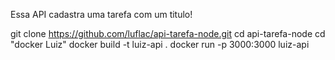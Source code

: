 Essa API cadastra uma tarefa com um titulo! 

git clone https://github.com/luflac/api-tarefa-node.git
cd api-tarefa-node
cd "docker Luiz"
docker build -t luiz-api .
docker run -p 3000:3000 luiz-api
